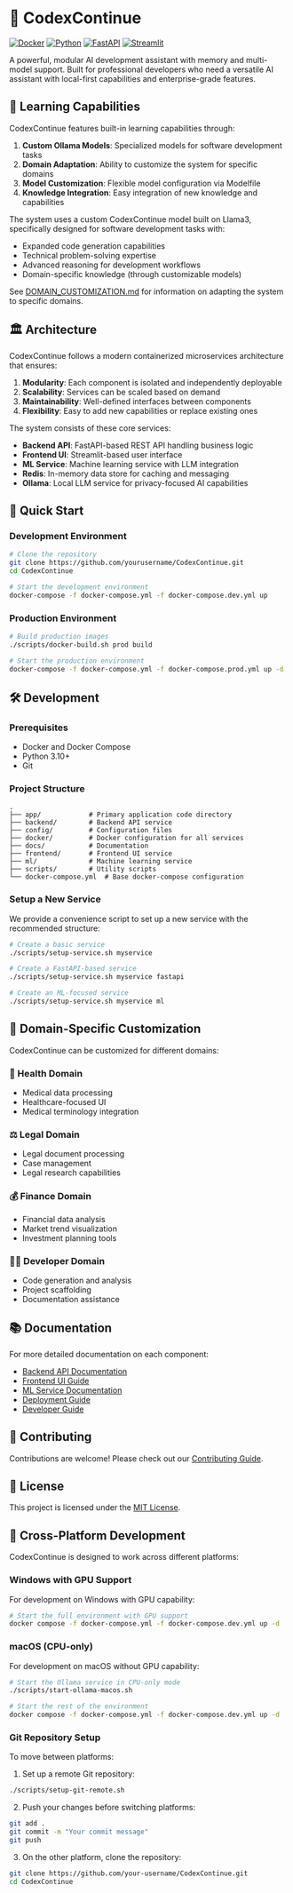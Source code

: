 # 🚀 CodexContinue

[![Docker](https://img.shields.io/badge/Docker-Ready-blue)](https://www.docker.com/)
[![Python](https://img.shields.io/badge/Python-3.10%2B-blue)](https://www.python.org/)
[![FastAPI](https://img.shields.io/badge/FastAPI-0.109.0-green)](https://fastapi.tiangolo.com/)
[![Streamlit](https://img.shields.io/badge/Streamlit-1.30.0-red)](https://streamlit.io/)

A powerful, modular AI development assistant with memory and multi-model support. Built for professional developers who need a versatile AI assistant with local-first capabilities and enterprise-grade features.

## 🧠 Learning Capabilities

CodexContinue features built-in learning capabilities through:

1. **Custom Ollama Models**: Specialized models for software development tasks
2. **Domain Adaptation**: Ability to customize the system for specific domains
3. **Model Customization**: Flexible model configuration via Modelfile
4. **Knowledge Integration**: Easy integration of new knowledge and capabilities

The system uses a custom CodexContinue model built on Llama3, specifically designed for software development tasks with:
- Expanded code generation capabilities
- Technical problem-solving expertise
- Advanced reasoning for development workflows
- Domain-specific knowledge (through customizable models)

See [DOMAIN_CUSTOMIZATION.md](docs/DOMAIN_CUSTOMIZATION.md) for information on adapting the system to specific domains.

## 🏛️ Architecture

CodexContinue follows a modern containerized microservices architecture that ensures:

1. **Modularity**: Each component is isolated and independently deployable
2. **Scalability**: Services can be scaled based on demand
3. **Maintainability**: Well-defined interfaces between components
4. **Flexibility**: Easy to add new capabilities or replace existing ones

The system consists of these core services:

- **Backend API**: FastAPI-based REST API handling business logic
- **Frontend UI**: Streamlit-based user interface
- **ML Service**: Machine learning service with LLM integration
- **Redis**: In-memory data store for caching and messaging
- **Ollama**: Local LLM service for privacy-focused AI capabilities

## 🚀 Quick Start

### Development Environment

```bash
# Clone the repository
git clone https://github.com/yourusername/CodexContinue.git
cd CodexContinue

# Start the development environment
docker-compose -f docker-compose.yml -f docker-compose.dev.yml up
```

### Production Environment

```bash
# Build production images
./scripts/docker-build.sh prod build

# Start the production environment
docker-compose -f docker-compose.yml -f docker-compose.prod.yml up -d
```

## 🛠️ Development

### Prerequisites

- Docker and Docker Compose
- Python 3.10+
- Git

### Project Structure

```
.
├── app/            # Primary application code directory
├── backend/        # Backend API service
├── config/         # Configuration files
├── docker/         # Docker configuration for all services
├── docs/           # Documentation
├── frontend/       # Frontend UI service
├── ml/             # Machine learning service
├── scripts/        # Utility scripts
└── docker-compose.yml  # Base docker-compose configuration
```

### Setup a New Service

We provide a convenience script to set up a new service with the recommended structure:

```bash
# Create a basic service
./scripts/setup-service.sh myservice

# Create a FastAPI-based service
./scripts/setup-service.sh myservice fastapi

# Create an ML-focused service
./scripts/setup-service.sh myservice ml
```

## 🧠 Domain-Specific Customization

CodexContinue can be customized for different domains:

### 🏥 Health Domain
- Medical data processing
- Healthcare-focused UI
- Medical terminology integration

### ⚖️ Legal Domain
- Legal document processing
- Case management
- Legal research capabilities

### 💰 Finance Domain
- Financial data analysis
- Market trend visualization
- Investment planning tools

### 👩‍💻 Developer Domain
- Code generation and analysis
- Project scaffolding
- Documentation assistance

## 📚 Documentation

For more detailed documentation on each component:

- [Backend API Documentation](docs/backend.md)
- [Frontend UI Guide](docs/frontend.md)
- [ML Service Documentation](docs/ml.md)
- [Deployment Guide](docs/deployment.md)
- [Developer Guide](docs/developer.md)

## 🤝 Contributing

Contributions are welcome! Please check out our [Contributing Guide](CONTRIBUTING.md).

## 📄 License

This project is licensed under the [MIT License](LICENSE).

## 🔄 Cross-Platform Development

CodexContinue is designed to work across different platforms:

### Windows with GPU Support

For development on Windows with GPU capability:

```bash
# Start the full environment with GPU support
docker compose -f docker-compose.yml -f docker-compose.dev.yml up -d
```

### macOS (CPU-only)

For development on macOS without GPU capability:

```bash
# Start the Ollama service in CPU-only mode
./scripts/start-ollama-macos.sh

# Start the rest of the environment
docker compose -f docker-compose.yml -f docker-compose.dev.yml up -d
```

### Git Repository Setup

To move between platforms:

1. Set up a remote Git repository:

```bash
./scripts/setup-git-remote.sh
```

2. Push your changes before switching platforms:

```bash
git add .
git commit -m "Your commit message"
git push
```

3. On the other platform, clone the repository:

```bash
git clone https://github.com/your-username/CodexContinue.git
cd CodexContinue
```
